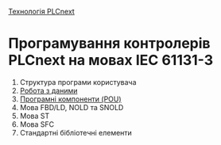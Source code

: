 [Технологія PLCnext](README.md)

# Програмування контролерів PLCnext на мовах IEC 61131-3

1) Структура програми користувача
4) [Робота з даними](data.md)
5) [Програмні компоненти (POU)](pou.md)
6) Мова FBD/LD, NOLD та SNOLD
7) Мова ST
8) Мова SFC
9) Стандартні бібліотечні елементи

